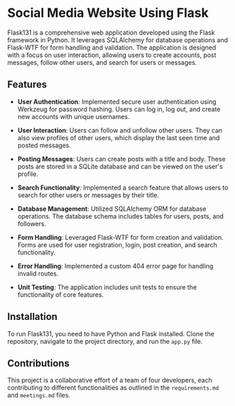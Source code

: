 # Social Media Website Using Flask

Flask131 is a comprehensive web application developed using the Flask framework in Python. It leverages SQLAlchemy for database operations and Flask-WTF for form handling and validation. The application is designed with a focus on user interaction, allowing users to create accounts, post messages, follow other users, and search for users or messages.

## Features

- **User Authentication**: Implemented secure user authentication using Werkzeug for password hashing. Users can log in, log out, and create new accounts with unique usernames.

- **User Interaction**: Users can follow and unfollow other users. They can also view profiles of other users, which display the last seen time and posted messages.

- **Posting Messages**: Users can create posts with a title and body. These posts are stored in a SQLite database and can be viewed on the user's profile.

- **Search Functionality**: Implemented a search feature that allows users to search for other users or messages by their title.

- **Database Management**: Utilized SQLAlchemy ORM for database operations. The database schema includes tables for users, posts, and followers.

- **Form Handling**: Leveraged Flask-WTF for form creation and validation. Forms are used for user registration, login, post creation, and search functionality.

- **Error Handling**: Implemented a custom 404 error page for handling invalid routes.

- **Unit Testing**: The application includes unit tests to ensure the functionality of core features.

## Installation

To run Flask131, you need to have Python and Flask installed. Clone the repository, navigate to the project directory, and run the `app.py` file.

## Contributions

This project is a collaborative effort of a team of four developers, each contributing to different functionalities as outlined in the `requirements.md` and `meetings.md` files.
